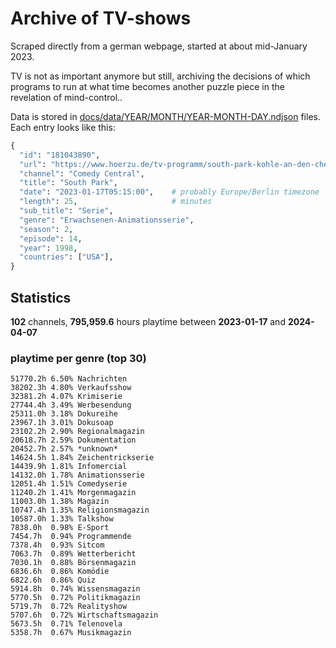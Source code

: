 # Archive of TV-shows

Scraped directly from a german webpage, started at about mid-January 2023.

TV is not as important anymore but still, archiving the decisions of which programs to run at what time
becomes another puzzle piece in the revelation of mind-control.. 

Data is stored in [docs/data/YEAR/MONTH/YEAR-MONTH-DAY.ndjson](docs/data/) files. 
Each entry looks like this:

```python
{
  "id": "181043890", 
  "url": "https://www.hoerzu.de/tv-programm/south-park-kohle-an-den-chefkoch/bid_181043890/", 
  "channel": "Comedy Central", 
  "title": "South Park", 
  "date": "2023-01-17T05:15:00",    # probably Europe/Berlin timezone 
  "length": 25,                     # minutes 
  "sub_title": "Serie", 
  "genre": "Erwachsenen-Animationsserie", 
  "season": 2, 
  "episode": 14, 
  "year": 1998, 
  "countries": ["USA"],
}
```

## Statistics

**102** channels, **795,959.6** hours playtime between **2023-01-17** and **2024-04-07**


### playtime per genre (top 30)

    51770.2h 6.50% Nachrichten
    38202.3h 4.80% Verkaufsshow
    32381.2h 4.07% Krimiserie
    27744.4h 3.49% Werbesendung
    25311.0h 3.18% Dokureihe
    23967.1h 3.01% Dokusoap
    23102.2h 2.90% Regionalmagazin
    20618.7h 2.59% Dokumentation
    20452.7h 2.57% *unknown*
    14624.5h 1.84% Zeichentrickserie
    14439.9h 1.81% Infomercial
    14132.0h 1.78% Animationsserie
    12051.4h 1.51% Comedyserie
    11240.2h 1.41% Morgenmagazin
    11003.0h 1.38% Magazin
    10747.4h 1.35% Religionsmagazin
    10587.0h 1.33% Talkshow
    7838.0h  0.98% E-Sport
    7454.7h  0.94% Programmende
    7378.4h  0.93% Sitcom
    7063.7h  0.89% Wetterbericht
    7030.1h  0.88% Börsenmagazin
    6836.6h  0.86% Komödie
    6822.6h  0.86% Quiz
    5914.8h  0.74% Wissensmagazin
    5770.5h  0.72% Politikmagazin
    5719.7h  0.72% Realityshow
    5707.6h  0.72% Wirtschaftsmagazin
    5673.5h  0.71% Telenovela
    5358.7h  0.67% Musikmagazin
